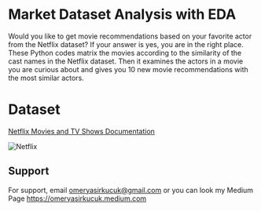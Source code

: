 
# Market Dataset Analysis with EDA

Would you like to get movie recommendations based on your favorite actor from the Netflix dataset? If your answer is yes, you are in the right place. These Python codes matrix the movies according to the similarity of the cast names in the Netflix dataset. Then it examines the actors in a movie you are curious about and gives you 10 new movie recommendations with the most similar actors.


# Dataset

[Netflix Movies and TV Shows Documentation](https://www.kaggle.com/shivamb/netflix-shows)


![Netflix](https://miro.medium.com/max/1400/0*4uXzSZRdKZU2U6XB)


## Support

For support, email omeryasirkucuk@gmail.com or you can look my Medium Page https://omeryasirkucuk.medium.com
